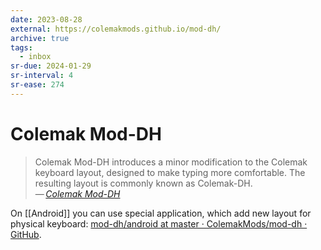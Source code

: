 ```yaml
---
date: 2023-08-28
external: https://colemakmods.github.io/mod-dh/
archive: true
tags:
  - inbox
sr-due: 2024-01-29
sr-interval: 4
sr-ease: 274
---
```


# Colemak Mod-DH

> Colemak Mod-DH introduces a minor modification to the Colemak keyboard layout,
> designed to make typing more comfortable. The resulting layout is commonly
> known as Colemak-DH.\
> — <cite>[Colemak Mod-DH](https://colemakmods.github.io/mod-dh/)</cite>

On [[Android]] you can use special application, which add new layout for
physical keyboard: [mod-dh/android at master · ColemakMods/mod-dh · GitHub](https://github.com/ColemakMods/mod-dh/tree/master/android).
